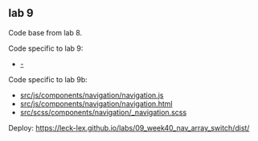 ## lab 9

Code base from lab 8.

Code specific to lab 9:
- [-]()

Code specific to lab 9b:
- [src/js/components/navigation/navigation.js](https://github.com/leck-lex/labs/blob/main/09_week40_nav_array_switch/src/js/components/navigation/navigation.js)
- [src/js/components/navigation/navigation.html](https://github.com/leck-lex/labs/blob/main/09_week40_nav_array_switch/src/js/components/navigation/navigation.html)
- [src/scss/components/navigation/_navigation.scss](https://github.com/leck-lex/labs/blob/main/09_week40_nav_array_switch/src/scss/components/navigation/_navigation.scss)

Deploy: https://leck-lex.github.io/labs/09_week40_nav_array_switch/dist/